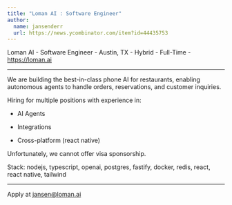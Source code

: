 ```yaml
---
title: "Loman AI : Software Engineer"
author:
  name: jansenderr
  url: https://news.ycombinator.com/item?id=44435753
---
```

Loman AI - Software Engineer - Austin, TX - Hybrid - Full-Time - <a href="https:&#x2F;&#x2F;loman.ai" rel="nofollow">https:&#x2F;&#x2F;loman.ai</a>

--------------------------------------

We are building the best-in-class phone AI for restaurants, enabling autonomous agents to handle orders, reservations, and customer inquiries.

Hiring for multiple positions with experience in:

* AI Agents

* Integrations

* Cross-platform (react native)

Unfortunately, we cannot offer visa sponsorship.

Stack: nodejs, typescript, openai, postgres, fastify, docker, redis, react, react native, tailwind

--------------------------------------

Apply at jansen@loman.ai
<JobApplication />

